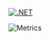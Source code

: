 [![.NET](https://github.com/stecrotti1/DeliveryWebApp/actions/workflows/dotnet.yml/badge.svg)](https://github.com/stecrotti1/DeliveryWebApp/actions/workflows/dotnet.yml)

![Metrics](https://github.com/stecrotti1/DeliveryWebApp/blob/master/github-metrics.svg)
